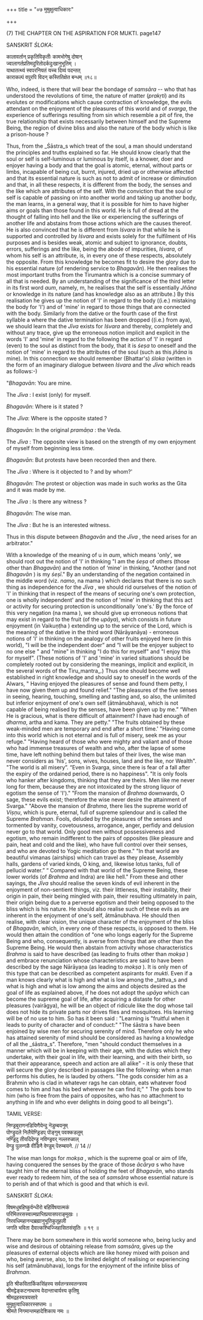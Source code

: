 +++
title = "०७ मुमुक्षुत्वाधिकारः"

+++











(7) THE CHAPTER ON THE ASPIRATION FOR MUKTI. page147



SANSKRIT _ŚLOKA_:



कालावर्तान् प्रकृतिविकृतीः कामभोगेषु दोषान्  
ज्वालागर्तप्रतिमदुरितोदर्कदुःखानुभूतिम् ।  
याथातत्थ्यं स्वपरनियतं यच्च दिव्यं पदन्तत्  
काराकल्पं वपुरपि विदन् कस्तितिक्षेत बन्धम् ॥१८॥



Who, indeed, is there that will bear the bondage of _samsāra_ -- who that has understood the revolutions of time, the nature of matter (_prakṛti_) and its evolutes or modifications which cause contraction of knowledge, the evils attendant on the enjoyment of the pleasures of this world and of _svarga_, the experience of sufferings resulting from sin which resemble a pit of fire, the true relationship that exists necessarily between himself and the Supreme Being, the region of divine bliss and also the nature of the body which is like a prison-house ?



Thus, from the _Śāstra_s which treat of the soul, a man should understand the principles and truths explained so far. He should know clearly that the soul or self is self-luminous or luminous by itself, is a knower, doer and enjoyer having a body and that the goal is atomic, eternal, without parts or limbs, incapable of being cut, burnt, injured, dried up or otherwise affected and that its essential nature is such as not to admit of increase or diminution and that, in all these respects, it is different from the body, the senses and the like which are attributes of the self. With the conviction that the soul or self is capable of passing on into another world and taking up another body, the man learns, in a general way, that it is possible for him to have higher aims or goals than those found in this world. He is full of dread at the thought of falling into hell and the like or experiencing the sufferings of another life and abstains from those actions which are the causes thereof. He is also convinced that he is different from _Iśvara_ in that while he is supported and controlled by _Iśvara_ and exists solely for the fulfilment of His purposes and is besides weak, atomic and subject to ignorance, doubts, errors, sufferings and the like, being the abode of impurities, _Iśvara_, of whom his self is an attribute, is, in every one of these respects, absolutely the opposite. From this knowledge he becomes fit to desire the glory due to his essential nature (of rendering service to _Bhagavān_). He then realises the most important truths from the Tirumantra which is a concise summary of all that is needed. By an understanding of the significance of the third letter in its first word _aum_, namely, m, he realises that the self is essentially _Jñāna_ or knowledge in its nature (and has knowledge also as an attribute.) By this realisation he gives up the notion of 'I' in regard to the body ((i.e.) mistaking the body for 'I') and of 'mine' in regard to those things that are connected with the body. Similarly from the dative or the fourth case of the first syllable a where the dative termination has been dropped ((i.e.) from aya), we should learn that the _Jīva_   exists for _Iśvara_ and thereby, completely and without any trace, give up the erroneous notion implicit and explicit in the words 'I' and 'mine' in regard to the following the action of 'I' in regard (even) to the soul as distinct from the body, that it is _śeṣa_ to oneself and the notion of 'mine' in regard to the attributes of the soul (such as this _jñāna_ is mine). In this connection we should remember (Bhattar's) _śloka_  (written in the form of an imaginary dialogue between _Iśvara_ and the _Jīva_   which reads as follows:-)



"_Bhagavān_: You are mine.

The _Jīva_   : I exist (only) for myself.

_Bhagavān_: Where is it stated ?

The _Jīva_: Where is the opposite stated ?

_Bhagavān_: In the original _pramāṇa_ : the Veda.

The _Jīva_  : The opposite view is based on the strength of my own enjoyment of myself from beginning less time.

_Bhagavān_: But protests have been recorded then and there.

The _Jīva_   : Where is it objected to ? and by whom?'

_Bhagavān_: The protest or objection was made in such works as the Gita and it was made by me.

The _Jīva_  : Is there any witness ?

_Bhagavān_: The wise man.

The _Jīva_   : But he is an interested witness.



Thus in this dispute between _Bhagavān_ and the _Jīva_  , the need arises for an arbitrator."



With a knowledge of the meaning of u in _aum_, which means 'only', we should root out the notion of 'I' in thinking "I am the _śeṣa_ of others (those other than _Bhagavān_) and the notion of ‘mine' in thinking, "Another (and not _Bhagavān_ ) is my _śeṣī_." By an understanding of the negation contained in the middle word (viz. _namo_, na mama ) which declares that there is no such thing as independence for the _Jīva_  , we should rid ourselves of the notion of 'I' in thinking that in respect of the means of securing one's own protection, one is wholly independent' and the notion of 'mine' in thinking that this act or activity for securing protection is unconditionally 'one's.' By the force of this very negation (na mama ), we should give up erroneous notions that may exist in regard to the fruit (of the _upāya_), which consists in future enjoyment (in Vaikuṇṭha  ) extending up to the service of the Lord, which is the meaning of the dative in the third word (Nārāyanāya) - erroneous notions of 'I' in thinking on the analogy of other fruits enjoyed here (in this world), "I will be the independent doer” and “I will be the enjoyer subject to no one else " and "mine" in thinking "I do this for myself" and "I enjoy this for myself". (These notions of 'I' and 'mine' in varied situations should be completely rooted out by considering the meanings, implicit and explicit, in the several words of the Tiru_mantra_.) Thus one should become well established in right knowledge and should say to oneself in the words of the Alwars, " Having enjoyed the pleasures of sense and found them petty, I have now given them up and found relief." "The pleasures of the five senses in seeing, hearing, touching, smelling and tasting and, so also, the unlimited but inferior enjoyment of one's own self (ātmānubhava), which is not capable of being realised by the senses, have been given up by me.” “When He is gracious, what is there difficult of attainment? I have had enough of _dharma_, artha and kama. They are petty." "The fruits obtained by these weak-minded men are temporary and end after a short time.' "Having come into this world which is not eternal and is full of misery, seek me as your refuge." "Having heard of those who were mighty and valiant and of those who had immense treasures of wealth and who, after the lapse of some time, have left nothing behind them but tales of their lives, the wise man never considers as 'his', sons, wives, houses, land and the like, nor Wealth". "The world is all misery”. “Even in Svarga, since there is fear of a fall after the expiry of the ordained period, there is no happiness". "It is only fools who hanker after kingdoms, thinking that they are theirs. Men like me never long for them, because they are not intoxicated by the strong liquor of egotism the sense of 'I')." "From the mansion of _Brahma_ downwards, O sage, these evils exist; therefore the wise never desire the attainment of Svarga." "Above the mansion of _Brahma_, there lies the supreme world of _Viṣṇu_, which is pure, eternal, full of supreme splendour and is called the Supreme _Brahman_. Fools, deluded by the pleasures of the senses and tormented by vanity, covetousness, arrogance, anger, perfidy and delusion never go to that world. Only good men without possessiveness and egotism, who remain indifferent to the pairs of opposites (like pleasure and pain, heat and cold and the like), who have full control over their senses, and who are devoted to Yogic meditation go there." "In that world are beautiful vimanas (airships) which can travel as they please, Assembly halls, gardens of varied kinds, O king, and, likewise lotus tanks, full of pellucid water.” “ Compared with that world of the Supreme Being, these lower worlds (of _Brahma_ and Indra) are like hell." From these and other sayings, the _Jīva_   should realise the seven kinds of evil inherent in the enjoyment of non-sentient things, viz. their littleness, their instability, their origin in pain, their being mingled with pain, their resulting ultimately in pain, their origin being due to a perverse egotism and their being opposed to the bliss which is his nature. He should also realise such of these evils as are inherent in the enjoyment of one's self, ātmānubhava. He should then realise, with clear vision, the unique character of the enjoyment of the bliss of _Bhagavān_, which, in every one of these respects, is opposed to them. He would then attain the condition of "one who longs eagerly for the Supreme Being and who, consequently, is averse from things that are other than the Supreme Being. He would then abstain from activity whose characteristics _Brahma_ is said to have described (as leading to fruits other than _mokṣa_ ) and embrace renunciation whose characteristics are said to have been described by the sage Nārāyaṇa  (as leading to _mokṣa_ ). It is only men of this type that can be described as competent aspirants for _mukti_. Even if a man knows clearly what is high and what is low among the _tattva_s and what is high and what is low among the aims and objects desired as the goal of life as explained above, if he does not adopt the _upāya_ which can become the supreme goal of life, after acquiring a distaste for other pleasures (vairāgya), he will be an object of ridicule like the dog whose tail does not hide its private parts nor drives flies and mosquitoes. His learning will be of no use to him. So has it been said : "Learning is "fruitful when it leads to purity of character and of conduct:" "The śāstra s have been enjoined by wise men for securing serenity of mind. Therefore only he who has attained serenity of mind should be considered as having a knowledge of all the _śāstra_s". Therefore, "men "should conduct themselves in a manner which will be in keeping with their age, with the duties which they undertake, with their goal in life, with their learning, and with their birth, so that their appearance, speech and action are all alike" - it is only these that will secure the glory described in passages like the following: when a man performs his duties, he is lauded by others. "The gods consider him as a Brahmin who is clad in whatever rags he can obtain, eats whatever food comes to him and has his bed wherever he can find it;" " The gods bow to him (who is free from the pairs of opposites, who has no attachment to anything in life and who ever delights in doing good to all beings").



TAMIL VERSE:



निण्ड्रबुराणनडियिणैयेन्दु नॆडुम्बयनुम्  
पॊण्ड्रुदले निलैयॆण्ड्रिडप् पॊङ्गुम् पवक्कडलुम्  
नण्ड्रिदु तीयदिदॆण्ड्रु नविण्ड्रवर् नल्लरुळाल्  
वॆण्ड्रु पुलन्गळै वीडिनै वेण्डुम् पॆरुम्बयने. // 14 //



The wise man longs for _mokṣa_ , which is the supreme goal or aim of life, having conquered the senses by the grace of those _ācārya_ s who have taught him of the eternal bliss of holding the feet of _Bhagavān_, who stands ever ready to redeem him, of the sea of _samsāra_ whose essential nature is to perish and of that which is good and that which is evil.



SANSKRIT _ŚLOKA_:

विषमधुबहिष्कुर्वन्धीरो बहिर्विषयात्मकं  
परिमितरसस्वात्मप्राप्तिप्रयासपराङ्मुखः ।  
निरवधिमहानन्दब्रह्मानुभूतिकुतूहली  
जगति भविता दैवात्कश्चिज्जिहासितसंसृतिः ॥ १९ ॥



There may be born somewhere in this world someone who, being lucky and wise and desirous of obtaining release from _samsāra_, gives up the pleasures of external objects which are like honey mixed with poison and who, being averse, also, to the limited delight of realising or experiencing his self (atmānubhava), longs for the enjoyment of the infinite bliss of _Brahman_.



इति श्रीकवितार्किकसिंहस्य सर्वतन्त्रस्वतन्त्रस्य  
श्रीमद्वेङ्कटनाथस्य वेदान्ताचार्यस्य कृतिषु  
श्रीमद्रहस्यत्रयसारे  
मुमुक्षुत्वाधिकारस्सप्तमः ॥  
श्रीमते निगमान्तमहादेशिकाय नमः ॥















